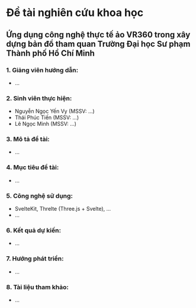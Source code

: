 # Đề tài nghiên cứu khoa học
## Ứng dụng công nghệ thực tế ảo VR360 trong xây dựng bản đồ tham quan Trường Đại học Sư phạm Thành phố Hồ Chí Minh

### 1. Giảng viên hướng dẫn:
- ...

### 2. Sinh viên thực hiện:
- Nguyễn Ngọc Yến Vy (MSSV: ...)
- Thái Phúc Tiến (MSSV: ...)
- Lê Ngọc Minh (MSSV: ...)

### 3. Mô tả đề tài:
- ...

### 4. Mục tiêu đề tài:
- ...

### 5. Công nghệ sử dụng:
- SvelteKit, Threlte (Three.js + Svelte), ...
- ...

### 6. Kết quả dự kiến:
- ...

### 7. Hướng phát triển:
- ...

### 8. Tài liệu tham khảo:
- ...
